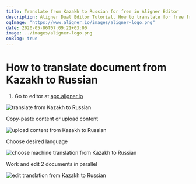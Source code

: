 ```yaml
---
title: Translate from Kazakh to Russian for free in Aligner Editor
description: Aligner Dual Editor Tutorial. How to translate for free from Kazakh to Russian. Aligner is multilingual document management platform. 
ogImage: "https://www.aligner.io/images/aligner-logo.png"
date: 2020-05-06T07:09:21+03:00
image: ../images/aligner-logo.png
onBlog: true
---
```


# How to translate document from Kazakh to Russian

1. Go to editor at [app.aligner.io](https://app.aligner.io "Aligner App web page")

![translate from Kazakh to Russian](../aligner-blank-editor.png "translate from Kazakh to Russian")

Copy-paste content or upload content

![upload content from Kazakh to Russian](../aligner-uploaded-document.png "upload content from Kazakh to Russian")

Choose desired language

![choose machine translation from Kazakh to Russian](../aligner-language-dropdown.png "choose machine translation from Kazakh to Russian")

Work and edit 2 documents in parallel

![edit translation from Kazakh to Russian](../aligner-double-sitded-editor.png "edit translation from Kazakh to Russian")


